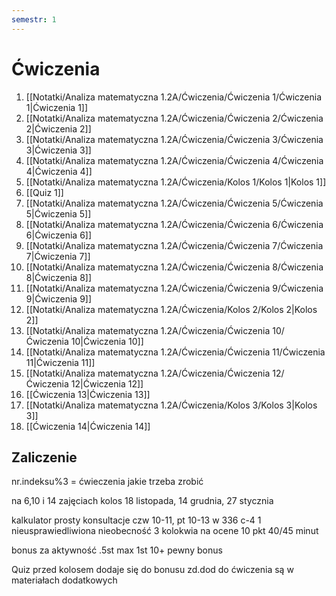 ```yaml
---
semestr: 1
---
```


# Ćwiczenia
1. [[Notatki/Analiza matematyczna 1.2A/Ćwiczenia/Ćwiczenia 1/Ćwiczenia 1|Ćwiczenia 1]]
2. [[Notatki/Analiza matematyczna 1.2A/Ćwiczenia/Ćwiczenia 2/Ćwiczenia 2|Ćwiczenia 2]]
3. [[Notatki/Analiza matematyczna 1.2A/Ćwiczenia/Ćwiczenia 3/Ćwiczenia 3|Ćwiczenia 3]]
4. [[Notatki/Analiza matematyczna 1.2A/Ćwiczenia/Ćwiczenia 4/Ćwiczenia 4|Ćwiczenia 4]]
5. [[Notatki/Analiza matematyczna 1.2A/Ćwiczenia/Kolos 1/Kolos 1|Kolos 1]]
6. [[Quiz 1]]
7. [[Notatki/Analiza matematyczna 1.2A/Ćwiczenia/Ćwiczenia 5/Ćwiczenia 5|Ćwiczenia 5]]
8. [[Notatki/Analiza matematyczna 1.2A/Ćwiczenia/Ćwiczenia 6/Ćwiczenia 6|Ćwiczenia 6]]
9. [[Notatki/Analiza matematyczna 1.2A/Ćwiczenia/Ćwiczenia 7/Ćwiczenia 7|Ćwiczenia 7]]
10. [[Notatki/Analiza matematyczna 1.2A/Ćwiczenia/Ćwiczenia 8/Ćwiczenia 8|Ćwiczenia 8]]
11. [[Notatki/Analiza matematyczna 1.2A/Ćwiczenia/Ćwiczenia 9/Ćwiczenia 9|Ćwiczenia 9]]
12. [[Notatki/Analiza matematyczna 1.2A/Ćwiczenia/Kolos 2/Kolos 2|Kolos 2]]
13. [[Notatki/Analiza matematyczna 1.2A/Ćwiczenia/Ćwiczenia 10/Ćwiczenia 10|Ćwiczenia 10]]
14. [[Notatki/Analiza matematyczna 1.2A/Ćwiczenia/Ćwiczenia 11/Ćwiczenia 11|Ćwiczenia 11]]
15. [[Notatki/Analiza matematyczna 1.2A/Ćwiczenia/Ćwiczenia 12/Ćwiczenia 12|Ćwiczenia 12]]
16. [[Ćwiczenia 13|Ćwiczenia 13]]
17. [[Notatki/Analiza matematyczna 1.2A/Ćwiczenia/Kolos 3/Kolos 3|Kolos 3]]
18. [[Ćwiczenia 14|Ćwiczenia 14]]

## Zaliczenie
nr.indeksu%3 = ćwieczenia jakie trzeba zrobić

na 6,10 i 14 zajęciach kolos
18 listopada, 14 grudnia, 27 stycznia

kalkulator prosty
konsultacje czw 10-11, pt 10-13 w 336 c-4
1 nieusprawiedliwiona nieobecność
3 kolokwia na ocene 10 pkt 40/45 minut

bonus za aktywność .5st max 1st
10+ pewny bonus

Quiz przed kolosem dodaje się do bonusu
zd.dod do ćwiczenia są w materiałach dodatkowych